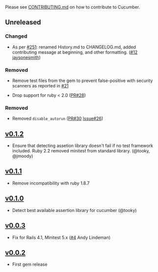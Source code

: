 Please see [CONTRIBUTING.md](https://github.com/cucumber/cucumber/blob/master/CONTRIBUTING.md) on how to contribute to Cucumber.

## Unreleased

### Changed

* As per [#251](https://github.com/cucumber/cucumber/issues/251): renamed History.md to CHANGELOG.md, added contributing message at beginning, and other formatting. ([#12](https://github.com/cucumber/multi_test/pull/12) [jaysonesmith](https://github.com/jaysonesmith/))

### Removed

* Remove test files from the gem to prevent false-positive with security scanners
  as reported in [#21](https://github.com/cucumber/multi_test/issues/21)

* Drop support for ruby < 2.0
  ([PR#28](https://github.com/cucumber/multi_test/pull/28))

### Removed

* Removed `disable_autorun`
  ([PR#30](https://github.com/cucumber/multi_test/pull/30)
   [Issue#26](https://github.com/cucumber/multi_test/issues/26))

## [v0.1.2](https://github.com/cucumber/multi_test/compare/v0.1.1...v0.1.2)

* Ensure that detecting assetion library doesn't fail if no test framework
  included. Ruby 2.2 removed minitest from standard library. (@tooky, @jmoody)

## [v0.1.1](https://github.com/cucumber/multi_test/compare/v0.1.0...v0.1.1)

* Remove incompatibility with ruby 1.8.7

## [v0.1.0](https://github.com/cucumber/multi_test/compare/v0.0.3...v0.1.0)

* Detect best available assertion library for cucumber (@tooky)

## [v0.0.3](https://github.com/cucumber/multi_test/compare/v0.0.2...v0.0.3)

* Fix for Rails 4.1, Minitest 5.x ([#4](https://github.com/cucumber/multi_test/pull/4) Andy Lindeman)

## [v0.0.2](https://github.com/cucumber/multi_test/compare/bae4b700eb63cfb4e95f7acc35e25683f697905a...v0.0.2)

* First gem release

